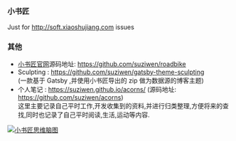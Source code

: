 ### 小书匠

Just for http://soft.xiaoshujiang.com issues

### 其他

- [小书匠官网](http://www.xiaoshujiang.com)源码地址: https://github.com/suziwen/roadbike
- Sculpting : https://github.com/suziwen/gatsby-theme-sculpting  
  (一款基于 Gatsby ,并使用小书匠导出的 zip 做为数据源的博客主题)
- 个人笔记 : https://suziwen.github.io/acorns/ (源码地址: https://github.com/suziwen/acorns)  
  这里主要记录自己平时工作,开发收集到的资料,并进行归类整理,方便将来的查找,同时也记录了自己平时阅读,生活,运动等内容.

[![小书匠思维脑图](xsj.svg)](http://soft.xiaoshujiang.com/blog/mindmap/extense#e7bbbce59088e7a4bae4be8b_12)
